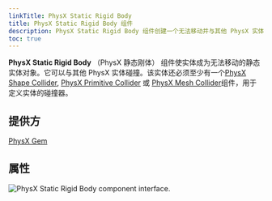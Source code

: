 ```yaml
---
linkTitle: PhysX Static Rigid Body
title: PhysX Static Rigid Body 组件
description: PhysX Static Rigid Body 组件创建一个无法移动并与其他 PhysX 实体碰撞的静态实体对象。
toc: true
---
```


**PhysX Static Rigid Body** （PhysX 静态刚体） 组件使实体成为无法移动的静态实体对象。它可以与其他 PhysX 实体碰撞。该实体还必须至少有一个[PhysX Shape Collider](/docs/user-guide/components/reference/physx/shape-collider/), [PhysX Primitive Collider](/docs/user-guide/components/reference/physx/collider/) 或 [PhysX Mesh Collider](/docs/user-guide/components/reference/physx/mesh-collider/)组件，用于定义实体的碰撞器。

## 提供方

[PhysX Gem](/docs/user-guide/gems/reference/physics/nvidia/physx/)

## 属性

![PhysX Static Rigid Body component interface.](/images/user-guide/components/reference/physx/physx-static-rigid-body-ui-01.png)

